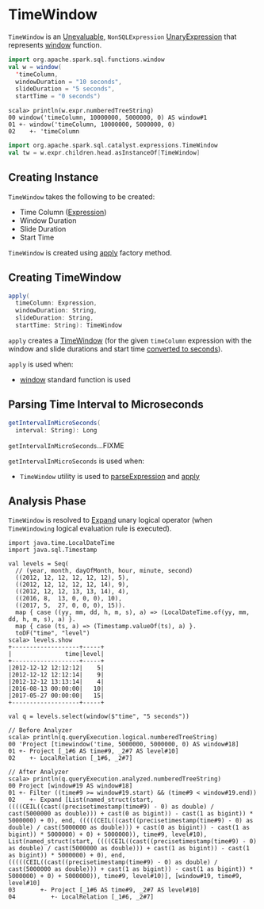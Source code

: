 # TimeWindow

`TimeWindow` is an [Unevaluable](Unevaluable.md), `NonSQLExpression` [UnaryExpression](UnaryExpression.md) that represents [window](../standard-functions//index.md#window) function.

```scala
import org.apache.spark.sql.functions.window
val w = window(
  'timeColumn,
  windowDuration = "10 seconds",
  slideDuration = "5 seconds",
  startTime = "0 seconds")
```

```text
scala> println(w.expr.numberedTreeString)
00 window('timeColumn, 10000000, 5000000, 0) AS window#1
01 +- window('timeColumn, 10000000, 5000000, 0)
02    +- 'timeColumn
```

```scala
import org.apache.spark.sql.catalyst.expressions.TimeWindow
val tw = w.expr.children.head.asInstanceOf[TimeWindow]
```

## Creating Instance

`TimeWindow` takes the following to be created:

* <span id="timeColumn"> Time Column ([Expression](Expression.md))
* <span id="windowDuration"> Window Duration
* <span id="slideDuration"> Slide Duration
* <span id="startTime"> Start Time

`TimeWindow` is created using [apply](#apply) factory method.

## <span id="apply"> Creating TimeWindow

```scala
apply(
  timeColumn: Expression,
  windowDuration: String,
  slideDuration: String,
  startTime: String): TimeWindow
```

`apply` creates a [TimeWindow](#creating-instance) (for the given `timeColumn` expression with the window and slide durations and start time [converted to seconds](#getIntervalInMicroSeconds)).

`apply` is used when:

* [window](../standard-functions//index.md#window) standard function is used

## <span id="getIntervalInMicroSeconds"> Parsing Time Interval to Microseconds

```scala
getIntervalInMicroSeconds(
  interval: String): Long
```

`getIntervalInMicroSeconds`...FIXME

`getIntervalInMicroSeconds` is used when:

* `TimeWindow` utility is used to [parseExpression](#parseExpression) and [apply](#apply)

## Analysis Phase

`TimeWindow` is resolved to [Expand](../logical-operators/Expand.md) unary logical operator (when `TimeWindowing` logical evaluation rule is executed).

```text
import java.time.LocalDateTime
import java.sql.Timestamp

val levels = Seq(
  // (year, month, dayOfMonth, hour, minute, second)
  ((2012, 12, 12, 12, 12, 12), 5),
  ((2012, 12, 12, 12, 12, 14), 9),
  ((2012, 12, 12, 13, 13, 14), 4),
  ((2016, 8,  13, 0, 0, 0), 10),
  ((2017, 5,  27, 0, 0, 0), 15)).
  map { case ((yy, mm, dd, h, m, s), a) => (LocalDateTime.of(yy, mm, dd, h, m, s), a) }.
  map { case (ts, a) => (Timestamp.valueOf(ts), a) }.
  toDF("time", "level")
scala> levels.show
+-------------------+-----+
|               time|level|
+-------------------+-----+
|2012-12-12 12:12:12|    5|
|2012-12-12 12:12:14|    9|
|2012-12-12 13:13:14|    4|
|2016-08-13 00:00:00|   10|
|2017-05-27 00:00:00|   15|
+-------------------+-----+

val q = levels.select(window($"time", "5 seconds"))

// Before Analyzer
scala> println(q.queryExecution.logical.numberedTreeString)
00 'Project [timewindow('time, 5000000, 5000000, 0) AS window#18]
01 +- Project [_1#6 AS time#9, _2#7 AS level#10]
02    +- LocalRelation [_1#6, _2#7]

// After Analyzer
scala> println(q.queryExecution.analyzed.numberedTreeString)
00 Project [window#19 AS window#18]
01 +- Filter ((time#9 >= window#19.start) && (time#9 < window#19.end))
02    +- Expand [List(named_struct(start, ((((CEIL((cast((precisetimestamp(time#9) - 0) as double) / cast(5000000 as double))) + cast(0 as bigint)) - cast(1 as bigint)) * 5000000) + 0), end, (((((CEIL((cast((precisetimestamp(time#9) - 0) as double) / cast(5000000 as double))) + cast(0 as bigint)) - cast(1 as bigint)) * 5000000) + 0) + 5000000)), time#9, level#10), List(named_struct(start, ((((CEIL((cast((precisetimestamp(time#9) - 0) as double) / cast(5000000 as double))) + cast(1 as bigint)) - cast(1 as bigint)) * 5000000) + 0), end, (((((CEIL((cast((precisetimestamp(time#9) - 0) as double) / cast(5000000 as double))) + cast(1 as bigint)) - cast(1 as bigint)) * 5000000) + 0) + 5000000)), time#9, level#10)], [window#19, time#9, level#10]
03       +- Project [_1#6 AS time#9, _2#7 AS level#10]
04          +- LocalRelation [_1#6, _2#7]
```
